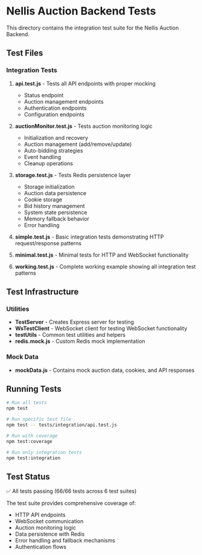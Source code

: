 # Nellis Auction Backend Tests

This directory contains the integration test suite for the Nellis Auction Backend.

## Test Files

### Integration Tests

1. **api.test.js** - Tests all API endpoints with proper mocking
   - Status endpoint
   - Auction management endpoints
   - Authentication endpoints
   - Configuration endpoints

2. **auctionMonitor.test.js** - Tests auction monitoring logic
   - Initialization and recovery
   - Auction management (add/remove/update)
   - Auto-bidding strategies
   - Event handling
   - Cleanup operations

3. **storage.test.js** - Tests Redis persistence layer
   - Storage initialization
   - Auction data persistence
   - Cookie storage
   - Bid history management
   - System state persistence
   - Memory fallback behavior
   - Error handling

4. **simple.test.js** - Basic integration tests demonstrating HTTP request/response patterns

5. **minimal.test.js** - Minimal tests for HTTP and WebSocket functionality

6. **working.test.js** - Complete working example showing all integration test patterns

## Test Infrastructure

### Utilities

- **TestServer** - Creates Express server for testing
- **WsTestClient** - WebSocket client for testing WebSocket functionality
- **testUtils** - Common test utilities and helpers
- **redis.mock.js** - Custom Redis mock implementation

### Mock Data

- **mockData.js** - Contains mock auction data, cookies, and API responses

## Running Tests

```bash
# Run all tests
npm test

# Run specific test file
npm test -- tests/integration/api.test.js

# Run with coverage
npm test:coverage

# Run only integration tests
npm test:integration
```

## Test Status

✅ All tests passing (66/66 tests across 6 test suites)

The test suite provides comprehensive coverage of:
- HTTP API endpoints
- WebSocket communication
- Auction monitoring logic
- Data persistence with Redis
- Error handling and fallback mechanisms
- Authentication flows